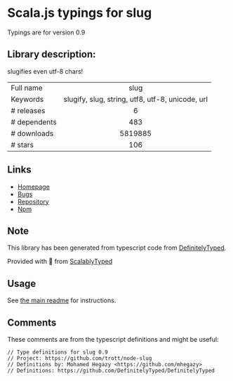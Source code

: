 
# Scala.js typings for slug

Typings are for version 0.9

## Library description:
slugifies even utf-8 chars!

|                    |                 |
| ------------------ | :-------------: |
| Full name          | slug |
| Keywords           | slugify, slug, string, utf8, utf-8, unicode, url |
| # releases         | 6 |
| # dependents       | 483 |
| # downloads        | 5819885 |
| # stars            | 106 |

## Links
- [Homepage](https://github.com/Trott/node-slug)
- [Bugs](https://github.com/Trott/node-slug/issues)
- [Repository](https://github.com/Trott/node-slug)
- [Npm](https://www.npmjs.com/package/slug)
    


## Note
This library has been generated from typescript code from [DefinitelyTyped](https://definitelytyped.org).

Provided with :purple_heart: from [ScalablyTyped](https://github.com/oyvindberg/ScalablyTyped)

## Usage
See [the main readme](../../readme.md) for instructions.

## Comments

These comments are from the typescript definitions and might be useful:
```
// Type definitions for slug 0.9
// Project: https://github.com/trott/node-slug
// Definitions by: Mohamed Hegazy <https://github.com/mhegazy>
// Definitions: https://github.com/DefinitelyTyped/DefinitelyTyped

```

